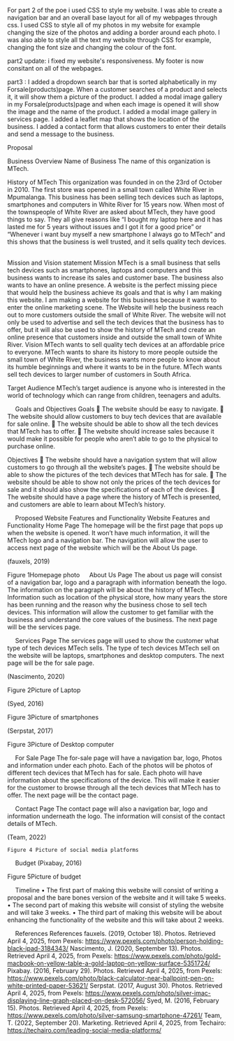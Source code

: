For part 2 of the poe i used CSS to style my website. I was able to create a navigation bar and an overall base layout for
all of my webpages through css. I used CSS to style all of my photos in my website for example changing the size of the photos and adding a border around each photo. I was also able to style all the text my website through CSS for example, changing the font size and changing the colour of the font.

part2 update:
i fixed my website's responsiveness.
My footer is now consitant on all of the webpages.

part3 :
I added a dropdown search bar that is sorted alphabetically in my Forsale(products)page. When a customer searches of a product and selects it, it will show them a 
picture of the product.
I added a modal image gallery in my Forsale(products)page and when each image is opened it will show the image and the name of the product.
I added a modal image gallery in services page.
I added a leaflet map that shows the location of the business.
I added a contact form that allows customers to enter their details and send a message to the business.




Proposal

Business Overview
Name of Business
The name of this organization is MTech.

History of MTech
This organization was founded in on the 23rd of October in 2010. The first store was opened in a small town called White River in Mpumalanga. This business has been selling tech devices such as laptops, smartphones and computers in White River for 15 years now. When most of the townspeople of White River are asked about MTech, they have good things to say. They all give reasons like “I bought my laptop here and it has lasted me for 5 years without issues and I got it for a good price” or “Whenever i want buy myself a new smartphone I always go to MTech” and this shows that the business is well trusted, and it sells quality tech devices.
 

Mission and Vision statement
Mission
MTech is a small business that sells tech devices such as smartphones, laptops and computers and this business wants to increase its sales and customer base. The business also wants to have an online presence. A website is the perfect missing piece that would help the business achieve its goals and that is why I am making this website. I am making a website for this business because it wants to enter the online marketing scene. The Website will help the business reach out to more customers outside the small of White River. The website will not only be used to advertise and sell the tech devices that the business has to offer, but it will also be used to show the history of MTech and create an online presence that customers inside and outside the small town of White River.
Vision
MTech wants to sell quality tech devices at an affordable price to everyone. MTech wants to share its history to more people outside the small town of White River, the business wants more people to know about its humble beginnings and where it wants to be in the future. MTech wants sell tech devices to larger number of customers in South Africa.

Target Audience
MTech’s target audience is anyone who is interested in the world of technology which can range from children, teenagers and adults.

 
Goals and Objectives
Goals
	The website should be easy to navigate.
	The website should allow customers to buy tech devices that are available for sale online.
	The website should be able to show all the tech devices that MTech has to offer.
	The website should increase sales because it would make it possible for people who aren’t able to go to the physical to purchase online.

Objectives
	The website should have a navigation system that will allow customers to go through all the website’s pages.
	The website should be able to show the pictures of the tech devices that MTech has for sale.
	The website should be able to show not only the prices of the tech devices for sale and it should also show the specifications of each of the devices.
	The website should have a page where the history of MTech is presented, and customers are able to learn about MTech’s history.





 
Proposed Website Features and Functionality
Website Features and Functionality
Home Page
The homepage will be the first page that pops up when the website is opened. It won’t have much information, it will the MTech logo and a navigation bar. The navigation will allow the user to access next page of the website which will be the About Us page.


(fauxels, 2019)
 
Figure 1Homepage photo
 
About Us Page
The about us page will consist of a navigation bar, logo and a paragraph with information beneath the logo. The information on the paragraph will be about the history of MTech. Information such as location of the physical store, how many years the store has been running and the reason why the business chose to sell tech devices. This information will allow the customer to get familiar with the business and understand the core values of the business. The next page will be the services page. 




 
Services Page
The services page will used to show the customer what type of tech devices MTech sells. The type of tech devices MTech sell on the website will be laptops, smartphones and desktop computers. The next page will be the for sale page.


(Nascimento, 2020) 			
 
Figure 2Picture of Laptop		
	
(Syed, 2016)
 
Figure 3Picture of smartphones

(Serpstat, 2017)
 
Figure 3Picture of Desktop computer
	
 
For Sale Page
The for-sale page will have a navigation bar, logo, Photos and information under each photo. Each of the photos will be photos of different tech devices that MTech has for sale. Each photo will have information about the specifications of the device. This will make it easier for the customer to browse through all the tech devices that MTech has to offer. The next page will be the contact page.










 
Contact Page
The contact page will also a navigation bar, logo and information underneath the logo. The information will consist of the contact details of MTech.

(Team, 2022)
 
	Figure 4 Picture of social media platforms





 
Budget
(Pixabay, 2016)
 
Figure 5Picture of budget

 
Timeline
•	The first part of making this website will consist of writing a proposal and the bare bones version of the website and it will take 5 weeks.
•	The second part of making this website will consist of styling the website and will take 3 weeks.
•	The third part of making this website will be about enhancing the functionality of the website and this will take about 2 weeks.





 
References
References
fauxels. (2019, October 18). Photos. Retrieved April 4, 2025, from Pexels: https://www.pexels.com/photo/person-holding-black-ipad-3184343/
Nascimento, J. (2020, September 13). Photos. Retrieved April 4, 2025, from Pexels: https://www.pexels.com/photo/gold-macbook-on-yellow-table-a-gold-laptop-on-yellow-surface-5351724/
Pixabay. (2016, February 29). Photos. Retrieved April 4, 2025, from Pexels: https://www.pexels.com/photo/black-calculator-near-ballpoint-pen-on-white-printed-paper-53621/
Serpstat. (2017, August 30). Photos. Retrieved April 4, 2025, from Pexels: https://www.pexels.com/photo/silver-imac-displaying-line-graph-placed-on-desk-572056/
Syed, M. (2016, February 15). Photos. Retrieved April 4, 2025, from Pexels: https://www.pexels.com/photo/silver-samsung-smartphone-47261/
Team, T. (2022, September 20). Marketing. Retrieved April 4, 2025, from Techairo: https://techairo.com/leading-social-media-platforms/

